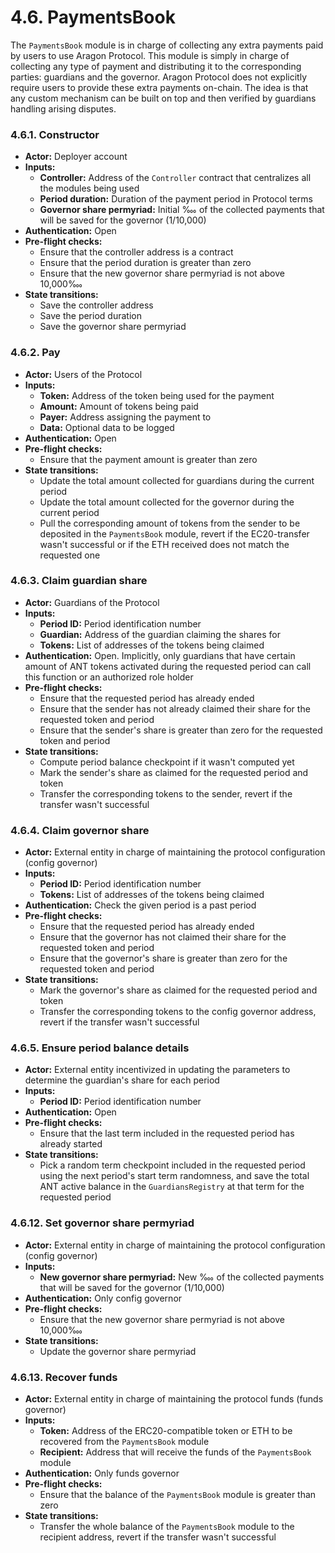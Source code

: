 # 4.6. PaymentsBook

The `PaymentsBook` module is in charge of collecting any extra payments paid by users to use Aragon Protocol.
This module is simply in charge of collecting any type of payment and distributing it to the corresponding parties: guardians and the governor.
Aragon Protocol does not explicitly require users to provide these extra payments on-chain. The idea is that any custom mechanism can be built on top and then verified by guardians handling arising disputes.

### 4.6.1. Constructor

- **Actor:** Deployer account
- **Inputs:**
    - **Controller:** Address of the `Controller` contract that centralizes all the modules being used
    - **Period duration:** Duration of the payment period in Protocol terms
    - **Governor share permyriad:** Initial ‱ of the collected payments that will be saved for the governor (1/10,000)
- **Authentication:** Open
- **Pre-flight checks:**
    - Ensure that the controller address is a contract
    - Ensure that the period duration is greater than zero
    - Ensure that the new governor share permyriad is not above 10,000‱
- **State transitions:**
    - Save the controller address
    - Save the period duration
    - Save the governor share permyriad

### 4.6.2. Pay

- **Actor:** Users of the Protocol
- **Inputs:**
    - **Token:** Address of the token being used for the payment
    - **Amount:** Amount of tokens being paid
    - **Payer:** Address assigning the payment to
    - **Data:** Optional data to be logged
- **Authentication:** Open
- **Pre-flight checks:**
    - Ensure that the payment amount is greater than zero
- **State transitions:**
    - Update the total amount collected for guardians during the current period
    - Update the total amount collected for the governor during the current period
    - Pull the corresponding amount of tokens from the sender to be deposited in the `PaymentsBook` module, revert if the EC20-transfer wasn't successful or if the ETH received does not match the requested one

### 4.6.3. Claim guardian share

- **Actor:** Guardians of the Protocol
- **Inputs:**
    - **Period ID:** Period identification number
    - **Guardian:** Address of the guardian claiming the shares for
    - **Tokens:** List of addresses of the tokens being claimed
- **Authentication:** Open. Implicitly, only guardians that have certain amount of ANT tokens activated during the requested period can call this function or an authorized role holder
- **Pre-flight checks:**
    - Ensure that the requested period has already ended
    - Ensure that the sender has not already claimed their share for the requested token and period
    - Ensure that the sender's share is greater than zero for the requested token and period
- **State transitions:**
    - Compute period balance checkpoint if it wasn't computed yet
    - Mark the sender's share as claimed for the requested period and token
    - Transfer the corresponding tokens to the sender, revert if the transfer wasn't successful

### 4.6.4. Claim governor share

- **Actor:** External entity in charge of maintaining the protocol configuration (config governor)
- **Inputs:**
    - **Period ID:** Period identification number
    - **Tokens:** List of addresses of the tokens being claimed
- **Authentication:** Check the given period is a past period
- **Pre-flight checks:**
    - Ensure that the requested period has already ended
    - Ensure that the governor has not claimed their share for the requested token and period
    - Ensure that the governor's share is greater than zero for the requested token and period
- **State transitions:**
    - Mark the governor's share as claimed for the requested period and token
    - Transfer the corresponding tokens to the config governor address, revert if the transfer wasn't successful

### 4.6.5. Ensure period balance details

- **Actor:** External entity incentivized in updating the parameters to determine the guardian's share for each period
- **Inputs:**
    - **Period ID:** Period identification number
- **Authentication:** Open
- **Pre-flight checks:**
    - Ensure that the last term included in the requested period has already started
- **State transitions:**
    - Pick a random term checkpoint included in the requested period using the next period's start term randomness, and save the total ANT active balance in the `GuardiansRegistry` at that term for the requested period

### 4.6.12. Set governor share permyriad

- **Actor:** External entity in charge of maintaining the protocol configuration (config governor)
- **Inputs:**
    - **New governor share permyriad:** New ‱ of the collected payments that will be saved for the governor (1/10,000)
- **Authentication:** Only config governor
- **Pre-flight checks:**
    - Ensure that the new governor share permyriad is not above 10,000‱
- **State transitions:**
    - Update the governor share permyriad

### 4.6.13. Recover funds

- **Actor:** External entity in charge of maintaining the protocol funds (funds governor)
- **Inputs:**
    - **Token:** Address of the ERC20-compatible token or ETH to be recovered from the `PaymentsBook` module
    - **Recipient:** Address that will receive the funds of the `PaymentsBook` module
- **Authentication:** Only funds governor
- **Pre-flight checks:**
    - Ensure that the balance of the `PaymentsBook` module is greater than zero
- **State transitions:**
    - Transfer the whole balance of the `PaymentsBook` module to the recipient address, revert if the transfer wasn't successful
